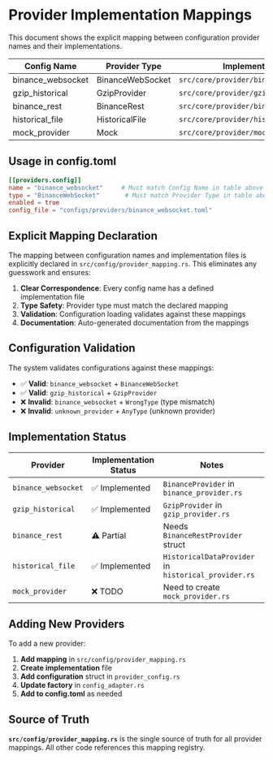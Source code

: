 # Provider Implementation Mappings

This document shows the explicit mapping between configuration provider names and their implementations.

| Config Name | Provider Type | Implementation File | Struct Name | Config Struct |
|-------------|---------------|---------------------|-------------|---------------|
| binance_websocket | BinanceWebSocket | `src/core/provider/binance_provider.rs` | `BinanceProvider` | `BinanceWebSocketConfig` |
| gzip_historical | GzipProvider | `src/core/provider/gzip_provider.rs` | `GzipProvider` | `GzipProviderConfig` |
| binance_rest | BinanceRest | `src/core/provider/binance_provider.rs` | `BinanceRestProvider` | `BinanceRestConfig` |
| historical_file | HistoricalFile | `src/core/provider/historical_provider.rs` | `HistoricalDataProvider` | `HistoricalDataConfig` |
| mock_provider | Mock | `src/core/provider/mock_provider.rs` | `MockProvider` | `MockProviderConfig` |

## Usage in config.toml

```toml
[[providers.config]]
name = "binance_websocket"     # Must match Config Name in table above
type = "BinanceWebSocket"       # Must match Provider Type in table above
enabled = true
config_file = "configs/providers/binance_websocket.toml"
```

## Explicit Mapping Declaration

The mapping between configuration names and implementation files is explicitly declared in `src/config/provider_mapping.rs`. This eliminates any guesswork and ensures:

1. **Clear Correspondence**: Every config name has a defined implementation file
2. **Type Safety**: Provider type must match the declared mapping
3. **Validation**: Configuration loading validates against these mappings
4. **Documentation**: Auto-generated documentation from the mappings

## Configuration Validation

The system validates configurations against these mappings:

- ✅ **Valid**: `binance_websocket` + `BinanceWebSocket` 
- ✅ **Valid**: `gzip_historical` + `GzipProvider`
- ❌ **Invalid**: `binance_websocket` + `WrongType` (type mismatch)
- ❌ **Invalid**: `unknown_provider` + `AnyType` (unknown provider)

## Implementation Status

| Provider | Implementation Status | Notes |
|----------|----------------------|--------|
| `binance_websocket` | ✅ Implemented | `BinanceProvider` in `binance_provider.rs` |
| `gzip_historical` | ✅ Implemented | `GzipProvider` in `gzip_provider.rs` |
| `binance_rest` | ⚠️ Partial | Needs `BinanceRestProvider` struct |
| `historical_file` | ✅ Implemented | `HistoricalDataProvider` in `historical_provider.rs` |
| `mock_provider` | ❌ TODO | Need to create `mock_provider.rs` |

## Adding New Providers

To add a new provider:

1. **Add mapping** in `src/config/provider_mapping.rs`
2. **Create implementation** file 
3. **Add configuration** struct in `provider_config.rs`
4. **Update factory** in `config_adapter.rs`
5. **Add to config.toml** as needed

## Source of Truth

**`src/config/provider_mapping.rs`** is the single source of truth for all provider mappings. All other code references this mapping registry.